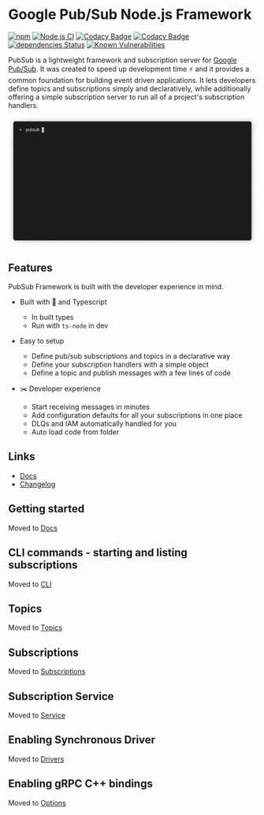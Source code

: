 # Google Pub/Sub Node.js Framework

[![npm](https://img.shields.io/npm/v/@honestfoodcompany/pubsub)](https://www.npmjs.com/package/@honestfoodcompany/pubsub)
[![Node.js CI](https://github.com/deliveryhero/hfc-pubsub/actions/workflows/build.yml/badge.svg)](https://github.com/deliveryhero/hfc-pubsub/actions/workflows/build.yml)
[![Codacy Badge](https://app.codacy.com/project/badge/Grade/70fe253d1da34e8aa16bf37ae613d2fe)](https://www.codacy.com?utm_source=github.com&utm_medium=referral&utm_content=deliveryhero/hfc-pubsub&utm_campaign=Badge_Grade)
[![Codacy Badge](https://app.codacy.com/project/badge/Coverage/70fe253d1da34e8aa16bf37ae613d2fe)](https://www.codacy.com?utm_source=github.com&utm_medium=referral&utm_content=deliveryhero/hfc-pubsub&utm_campaign=Badge_Coverage)
[![dependencies Status](https://status.david-dm.org/gh/deliveryhero/hfc-pubsub.svg)](https://david-dm.org/deliveryhero/hfc-pubsub)
[![Known Vulnerabilities](https://snyk.io/test/github/deliveryhero/hfc-pubsub/badge.svg)](https://snyk.io/test/github/deliveryhero/hfc-pubsub/)

PubSub is a lightweight framework and subscription server for [Google Pub/Sub](https://cloud.google.com/pubsub). It was created to speed up development time ⚡️ and it provides a common foundation for building event driven applications. It lets developers define topics and subscriptions simply and declaratively, while additionally offering a simple subscription server to run all of a project's subscription handlers.

![demo of subscription service starting through cli](/img/demo.gif)

## Features

PubSub Framework is built with the developer experience in mind.

- Built with 💚 and Typescript
  - In built types
  - Run with `ts-node` in dev

- Easy to setup
  - Define pub/sub subscriptions and topics in a declarative way
  - Define your subscription handlers with a simple object
  - Define a topic and publish messages with a few lines of code

- ✂️ Developer experience
  - Start receiving messages in minutes
  - Add configuration defaults for all your subscriptions in one place
  - DLQs and IAM automatically handled for you
  - Auto load code from folder

## Links

- [Docs](https://deliveryhero.github.io/hfc-pubsub/)
- [Changelog](https://deliveryhero.github.io/hfc-pubsub/changelog)

## Getting started

Moved to [Docs](https://deliveryhero.github.io/hfc-pubsub/)

## CLI commands - starting and listing subscriptions

Moved to [CLI](https://deliveryhero.github.io/hfc-pubsub/getting-started/cli)

## Topics

Moved to [Topics](https://deliveryhero.github.io/hfc-pubsub/getting-started/topics)

## Subscriptions

Moved to [Subscriptions](https://deliveryhero.github.io/hfc-pubsub/getting-started/subscriptions)

## Subscription Service

Moved to [Service](https://deliveryhero.github.io/hfc-pubsub/getting-started/service)

## Enabling Synchronous Driver

Moved to [Drivers](https://deliveryhero.github.io/hfc-pubsub/drivers)

## Enabling gRPC C++ bindings

Moved to [Options](https://deliveryhero.github.io/hfc-pubsub/options)
